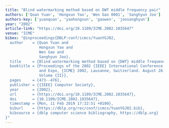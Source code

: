 ```yaml
---
title: "Blind watermarking method based on DWT middle frequency pair"
authors: ['Quan Yuan', 'Hongxun Yao', 'Wen Gao 0001', 'Sanghyun Joo']
authors-key: ['yuanquan', 'yaohongxun', 'gaowen', 'joosanghyun']
year: "2002"
article-link: "https://doi.org/10.1109/ICME.2002.1035647"
venue: "ICME"
bibex: "@inproceedings{DBLP:conf/icmcs/YuanYGJ02,
  author    = {Quan Yuan and
               Hongxun Yao and
               Wen Gao and
               Sanghyun Joo},
  title     = {Blind watermarking method based on {DWT} middle frequency pair},
  booktitle = {Proceedings of the 2002 {IEEE} International Conference on Multimedia
               and Expo, {ICME} 2002, Lausanne, Switzerland. August 26-29, 2002.
               Volume {II}},
  pages     = {473--476},
  publisher = {{IEEE} Computer Society},
  year      = {2002},
  url       = {https://doi.org/10.1109/ICME.2002.1035647},
  doi       = {10.1109/ICME.2002.1035647},
  timestamp = {Mon, 11 Feb 2019 17:32:51 +0100},
  biburl    = {https://dblp.org/rec/conf/icmcs/YuanYGJ02.bib},
  bibsource = {dblp computer science bibliography, https://dblp.org}
}"
---
```


